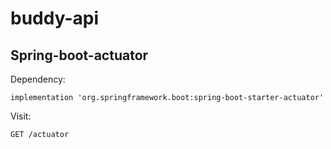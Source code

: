 # buddy-api

## Spring-boot-actuator

Dependency:
```
implementation 'org.springframework.boot:spring-boot-starter-actuator'
```

Visit:
```
GET /actuator
```
